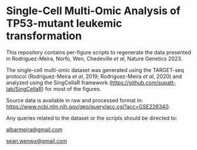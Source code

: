 # **Single-Cell Multi-Omic Analysis of TP53-mutant leukemic transformation**

This repository contains per-figure scripts to regenerate the data presented in Rodriguez-Meira, Norfo, Wen, Chedeville _et al_, Nature Genetics 2023.

The single-cell multi-omic dataset was generated using the TARGET-seq protocol (Rodriguez-Meira _et al_, 2019; Rodriguez-Meira _et al_, 2020) and analyzed using the SingCellaR framework (https://github.com/supatt-lab/SingCellaR) for most of the figures.

Source data is available in raw and processed format in: https://www.ncbi.nlm.nih.gov/geo/query/acc.cgi?acc=GSE226340.

Any queries related to the dataset or the scripts should be directed to: 

albarmeira@gmail.com

sean.wenwx@gmail.com
